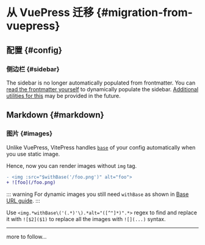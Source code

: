 # 从 VuePress 迁移 {#migration-from-vuepress}

## 配置 {#config}

### 侧边栏 {#sidebar}

The sidebar is no longer automatically populated from frontmatter. You can [read the frontmatter yourself](https://github.com/vuejs/vitepress/issues/572#issuecomment-1170116225) to dynamically populate the sidebar. [Additional utilities for this](https://github.com/vuejs/vitepress/issues/96) may be provided in the future.

## Markdown {#markdown}

### 图片 {#images}

Unlike VuePress, VitePress handles [`base`](./asset-handling#base-url) of your config automatically when you use static image.

Hence, now you can render images without `img` tag.

```diff
- <img :src="$withBase('/foo.png')" alt="foo">
+ ![foo](/foo.png)
```

::: warning
For dynamic images you still need `withBase` as shown in [Base URL guide](./asset-handling#base-url).
:::

Use `<img.*withBase\('(.*)'\).*alt="([^"]*)".*>` regex to find and replace it with `![$2]($1)` to replace all the images with `![](...)` syntax.

---

more to follow...
